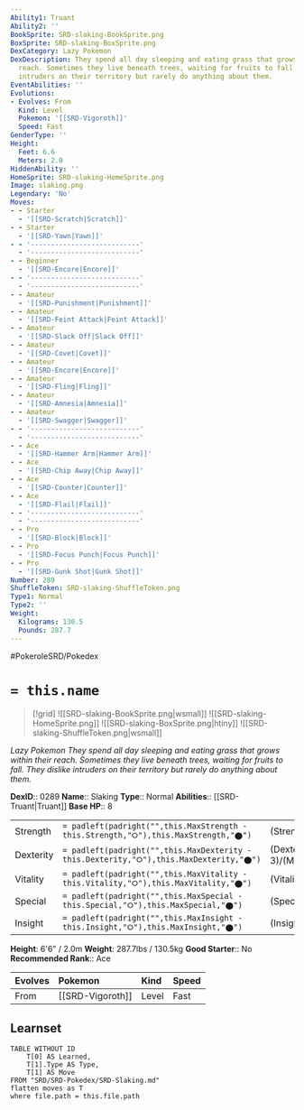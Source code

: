 ```yaml
---
Ability1: Truant
Ability2: ''
BookSprite: SRD-slaking-BookSprite.png
BoxSprite: SRD-slaking-BoxSprite.png
DexCategory: Lazy Pokemon
DexDescription: They spend all day sleeping and eating grass that grows within their
  reach. Sometimes they live beneath trees, waiting for fruits to fall. They dislike
  intruders on their territory but rarely do anything about them.
EventAbilities: ''
Evolutions:
- Evolves: From
  Kind: Level
  Pokemon: '[[SRD-Vigoroth]]'
  Speed: Fast
GenderType: ''
Height:
  Feet: 6.6
  Meters: 2.0
HiddenAbility: ''
HomeSprite: SRD-slaking-HomeSprite.png
Image: slaking.png
Legendary: 'No'
Moves:
- - Starter
  - '[[SRD-Scratch|Scratch]]'
- - Starter
  - '[[SRD-Yawn|Yawn]]'
- - '---------------------------'
  - '---------------------------'
- - Beginner
  - '[[SRD-Encore|Encore]]'
- - '---------------------------'
  - '---------------------------'
- - Amateur
  - '[[SRD-Punishment|Punishment]]'
- - Amateur
  - '[[SRD-Feint Attack|Feint Attack]]'
- - Amateur
  - '[[SRD-Slack Off|Slack Off]]'
- - Amateur
  - '[[SRD-Covet|Covet]]'
- - Amateur
  - '[[SRD-Encore|Encore]]'
- - Amateur
  - '[[SRD-Fling|Fling]]'
- - Amateur
  - '[[SRD-Amnesia|Amnesia]]'
- - Amateur
  - '[[SRD-Swagger|Swagger]]'
- - '---------------------------'
  - '---------------------------'
- - Ace
  - '[[SRD-Hammer Arm|Hammer Arm]]'
- - Ace
  - '[[SRD-Chip Away|Chip Away]]'
- - Ace
  - '[[SRD-Counter|Counter]]'
- - Ace
  - '[[SRD-Flail|Flail]]'
- - '---------------------------'
  - '---------------------------'
- - Pro
  - '[[SRD-Block|Block]]'
- - Pro
  - '[[SRD-Focus Punch|Focus Punch]]'
- - Pro
  - '[[SRD-Gunk Shot|Gunk Shot]]'
Number: 289
ShuffleToken: SRD-slaking-ShuffleToken.png
Type1: Normal
Type2: ''
Weight:
  Kilograms: 130.5
  Pounds: 287.7
---
```


#PokeroleSRD/Pokedex

# `= this.name`

> [!grid]
> ![[SRD-slaking-BookSprite.png|wsmall]]
> ![[SRD-slaking-HomeSprite.png]]
> ![[SRD-slaking-BoxSprite.png|htiny]]
> ![[SRD-slaking-ShuffleToken.png|wsmall]]


*Lazy Pokemon*
*They spend all day sleeping and eating grass that grows within their reach. Sometimes they live beneath trees, waiting for fruits to fall. They dislike intruders on their territory but rarely do anything about them.*

**DexID**:: 0289
**Name**:: Slaking
**Type**:: Normal
**Abilities**:: [[SRD-Truant|Truant]]
**Base HP**:: 8

|           |                                                                                        |                                          |
| --------- | -------------------------------------------------------------------------------------- | ---------------------------------------- |
| Strength  | `= padleft(padright("",this.MaxStrength - this.Strength,"⭘"),this.MaxStrength,"⬤")`    | (Strength::4)/(MaxStrength::8)   |
| Dexterity | `= padleft(padright("",this.MaxDexterity - this.Dexterity,"⭘"),this.MaxDexterity,"⬤")` | (Dexterity:: 3)/(MaxDexterity::6) |
| Vitality  | `= padleft(padright("",this.MaxVitality - this.Vitality,"⭘"),this.MaxVitality,"⬤")`    | (Vitality::3)/(MaxVitality::6)   |
| Special   | `= padleft(padright("",this.MaxSpecial - this.Special,"⭘"),this.MaxSpecial,"⬤")`       | (Special::2)/(MaxSpecial::5)     |
| Insight   | `= padleft(padright("",this.MaxInsight - this.Insight,"⭘"),this.MaxInsight,"⬤")`       | (Insight::2)/(MaxInsight::4)     |

**Height**: 6'6" / 2.0m
**Weight**: 287.7lbs / 130.5kg
**Good Starter**:: No
**Recommended Rank**:: Ace

| Evolves   | Pokemon          | Kind   | Speed   |
|:----------|:-----------------|:-------|:--------|
| From      | [[SRD-Vigoroth]] | Level  | Fast    |

## Learnset

```dataview
TABLE WITHOUT ID
    T[0] AS Learned,
    T[1].Type AS Type,
    T[1] AS Move
FROM "SRD/SRD-Pokedex/SRD-Slaking.md"
flatten moves as T
where file.path = this.file.path
```
